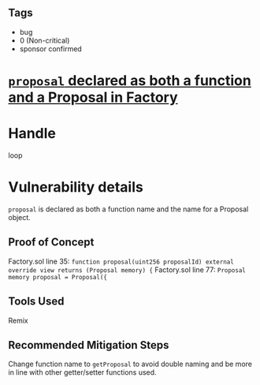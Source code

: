 ## Tags

- bug
- 0 (Non-critical)
- sponsor confirmed

# [`proposal` declared as both a function and a Proposal in Factory](https://github.com/code-423n4/2021-09-defiprotocol-findings/issues/71) 

# Handle

loop


# Vulnerability details

`proposal` is declared as both a function name and the name for a Proposal object.

## Proof of Concept
Factory.sol line 35: `function proposal(uint256 proposalId) external override view returns (Proposal memory) {`
Factory.sol line 77: `Proposal memory proposal = Proposal({`

## Tools Used
Remix

## Recommended Mitigation Steps
Change function name to `getProposal` to avoid double naming and be more in line with other getter/setter functions used.

